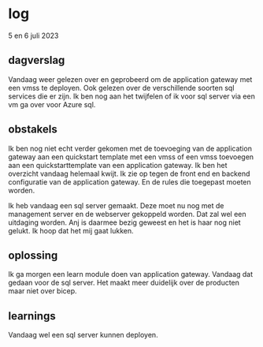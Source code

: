 # log  
5 en 6 juli 2023


## dagverslag
Vandaag weer gelezen over en geprobeerd om de application gateway met een vmss te deployen. Ook gelezen over de verschillende soorten sql services die er zijn. Ik ben nog aan het twijfelen of ik voor sql server via een vm ga over voor Azure sql. 


## obstakels  
Ik ben nog niet echt verder gekomen met de toevoeging van de application gateway aan een quickstart template met een vmss of een vmss toevoegen aan een quickstarttemplate van een application gateway.  Ik ben het overzicht vandaag helemaal kwijt. Ik zie op tegen de front end en backend configuratie van de application gateway. En de rules die toegepast moeten worden. 

Ik heb vandaag een sql server gemaakt. Deze moet nu nog met de management server en de webserver gekoppeld worden. Dat zal wel een uitdaging worden. Anj is daarmee bezig geweest en het is haar nog niet gelukt. Ik hoop dat het mij gaat lukken. 

## oplossing  

Ik ga morgen een learn module doen van application gateway. Vandaag dat gedaan voor de sql server. Het maakt meer duidelijk over de producten maar niet over bicep. 


## learnings
Vandaag wel een sql server kunnen deployen. 